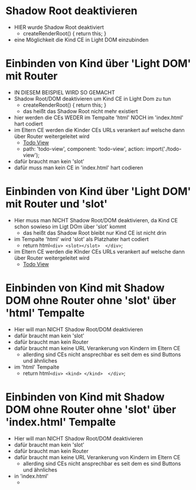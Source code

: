 
# Shadow Root deaktivieren 
- HIER wurde Shadow Root deaktiviert
  - createRenderRoot() { return this; }
- eine Möglichkeit die Kind CE in Light DOM einzubinden

# Einbinden von Kind über 'Light DOM' mit Router 
- IN DIESEM BEISPIEL WIRD SO GEMACHT
- Shadow Root/DOM deaktivieren um Kind CE in Light Dom zu tun  
  - createRenderRoot() { return this; }
  - das heißt das Shadow Root nicht mehr existiert
- hier werden die CEs WEDER im Tempalte 'html' NOCH im 'index.html' hart codiert
- im Eltern CE werden die Kinder CEs URLs verankert 
  auf welsche dann über Router weitergeleitet wird
  - <a href="/todo-view">Todo View </a>
  - path: 'todo-view', component: 'todo-view', action: import('./todo-view'); 
- dafür braucht man kein 'slot'
- dafür muss man kein CE in 'index.html' hart codieren



# Einbinden von Kind über 'Light DOM' mit Router und 'slot' 
- Hier muss man NICHT Shadow Root/DOM deaktivieren, 
  da Kind CE schon sowieso im Ligt DOm über 'slot' kommt
  - das heißt das Shadow Root bleibt nur Kind CE ist nicht drin
- im Tempalte 'html' wird 'slot' als Platzhater hart codiert
  - return html` <div> <slot></slot>  </div> `;
- im Eltern CE werden die KInder CEs URLs verankert 
  auf welsche dann über Router weitergeleitet wird
  - <a href="/todo-view">Todo View </a>

# Einbinden von Kind mit Shadow DOM ohne Router ohne 'slot' über 'html' Tempalte 
- Hier will man NICHT Shadow Root/DOM deaktivieren
- dafür braucht man kein 'slot'
- dafür braucht man kein Router  
- dafür braucht man keine URL Verankerung von Kindern im Eltern CE 
  - allerding sind CEs nicht ansprechbar es seit dem es sind Buttons und ähnliches
- im 'html' Tempalte 
  - return html` <div> <kind> </kind>  </div> `;


# Einbinden von Kind mit Shadow DOM ohne Router ohne 'slot' über 'index.html' Tempalte 
- Hier will man NICHT Shadow Root/DOM deaktivieren
- dafür braucht man kein 'slot'  
- dafür braucht man kein Router  
- dafür braucht man keine URL Verankerung von Kindern im Eltern CE 
  - allerding sind CEs nicht ansprechbar es seit dem es sind Buttons und ähnliches
- in 'index.html'
  -  <eltern> <kind> </kind>  </eltern> 